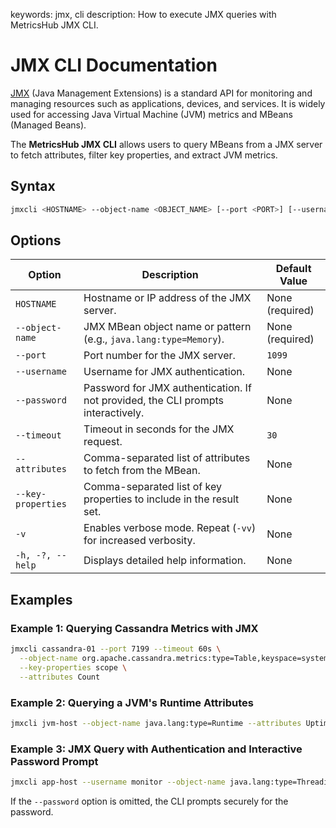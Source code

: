 keywords: jmx, cli
description: How to execute JMX queries with MetricsHub JMX CLI.

# JMX CLI Documentation

[JMX](https://www.oracle.com/technical-resources/articles/javase/jmx.html) (Java Management Extensions) is a standard API for monitoring and managing resources such as applications, devices, and services. It is widely used for accessing Java Virtual Machine (JVM) metrics and MBeans (Managed Beans).

The **MetricsHub JMX CLI** allows users to query MBeans from a JMX server to fetch attributes, filter key properties, and extract JVM metrics.

## Syntax

```bash
jmxcli <HOSTNAME> --object-name <OBJECT_NAME> [--port <PORT>] [--username <USERNAME>] [--password <PASSWORD>] [--timeout <TIMEOUT>] [--attributes <ATTRIBUTES>] [--key-properties <KEY_PROPERTIES>] [-v]
```

## Options

| Option             | Description                                                                      | Default Value   |
| ------------------ | -------------------------------------------------------------------------------- | --------------- |
| `HOSTNAME`         | Hostname or IP address of the JMX server.                                        | None (required) |
| `--object-name`    | JMX MBean object name or pattern (e.g., `java.lang:type=Memory`).                | None (required) |
| `--port`           | Port number for the JMX server.                                                  | `1099`          |
| `--username`       | Username for JMX authentication.                                                 | None            |
| `--password`       | Password for JMX authentication. If not provided, the CLI prompts interactively. | None            |
| `--timeout`        | Timeout in seconds for the JMX request.                                          | `30`            |
| `--attributes`     | Comma-separated list of attributes to fetch from the MBean.                      | None            |
| `--key-properties` | Comma-separated list of key properties to include in the result set.             | None            |
| `-v`               | Enables verbose mode. Repeat (`-vv`) for increased verbosity.                    | None            |
| `-h, -?, --help`   | Displays detailed help information.                                              | None            |

## Examples

### Example 1: Querying Cassandra Metrics with JMX

```bash
jmxcli cassandra-01 --port 7199 --timeout 60s \
  --object-name org.apache.cassandra.metrics:type=Table,keyspace=system,scope=*,name=TotalDiskSpaceUsed \
  --key-properties scope \
  --attributes Count
```

### Example 2: Querying a JVM's Runtime Attributes

```bash
jmxcli jvm-host --object-name java.lang:type=Runtime --attributes Uptime,StartTime
```

### Example 3: JMX Query with Authentication and Interactive Password Prompt

```bash
jmxcli app-host --username monitor --object-name java.lang:type=Threading --attributes ThreadCount,PeakThreadCount --timeout 45
```

If the `--password` option is omitted, the CLI prompts securely for the password.
